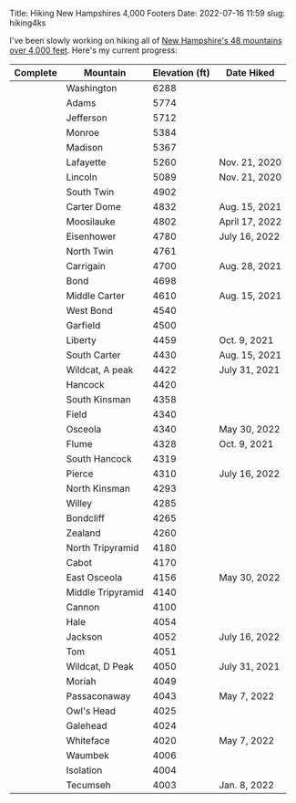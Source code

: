 Title: Hiking New Hampshires 4,000 Footers
Date: 2022-07-16 11:59
slug: hiking4ks

I've been slowly working on hiking all of <a href="http://4000footers.com/nh.shtml" target="_blank">New Hampshire's 48 mountains over 4,000 feet</a>. Here's my current progress:

|  Complete  | Mountain | Elevation (ft) | Date Hiked |
|-----------|----------|----------------|------------|
| | Washington | 6288 | |
| | Adams | 5774 | |
| | Jefferson | 5712 | |
| | Monroe | 5384 | |
| | Madison | 5367 | |
| <i class="fas fa-check"></i> | Lafayette | 5260 | Nov. 21, 2020 |
| <i class="fas fa-check"></i> | Lincoln | 5089 | Nov. 21, 2020 |
| | South Twin | 4902 | |
| <i class="fas fa-check"></i> | Carter Dome | 4832 | Aug. 15, 2021 |
| <i class="fas fa-check"></i> | Moosilauke | 4802 | April 17, 2022 |
| <i class="fas fa-check"></i> | Eisenhower | 4780 | July 16, 2022 |
| | North Twin | 4761 | |
| <i class="fas fa-check"></i> | Carrigain | 4700 | Aug. 28, 2021 |
| | Bond | 4698 | |
| <i class="fas fa-check"></i> | Middle Carter | 4610 | Aug. 15, 2021 |
| | West Bond | 4540 | |
| | Garfield | 4500 | |
| <i class="fas fa-check"></i> | Liberty | 4459 | Oct. 9, 2021 |
| <i class="fas fa-check"></i> | South Carter | 4430 | Aug. 15, 2021 |
| <i class="fas fa-check"></i> | Wildcat, A peak | 4422 | July 31, 2021 |
| | Hancock | 4420 | |
| | South Kinsman | 4358 | |
| | Field | 4340 | |
| <i class="fas fa-check"></i> | Osceola | 4340 | May 30, 2022 |
| <i class="fas fa-check"></i> | Flume | 4328 | Oct. 9, 2021 |
| | South Hancock | 4319 | |
| <i class="fas fa-check"></i> | Pierce | 4310 | July 16, 2022 |
| | North Kinsman | 4293 | |
| | Willey | 4285 | |
| | Bondcliff | 4265 | |
| | Zealand | 4260 | |
| | North Tripyramid | 4180 | |
| | Cabot | 4170 | |
| <i class="fas fa-check"></i> | East Osceola | 4156 | May 30, 2022 |
| | Middle Tripyramid | 4140 | |
| | Cannon | 4100 | |
| | Hale | 4054 | |
| <i class="fas fa-check"></i> | Jackson | 4052 | July 16, 2022 |
| | Tom | 4051 | |
| <i class="fas fa-check"></i> | Wildcat, D Peak | 4050 | July 31, 2021|
| | Moriah | 4049 | |
| <i class="fas fa-check"></i> | Passaconaway | 4043 |  May 7, 2022 |
| | Owl's Head | 4025 | |
| | Galehead | 4024 | |
| <i class="fas fa-check"></i> | Whiteface | 4020 | May 7, 2022 |
| | Waumbek | 4006 | |
| | Isolation | 4004 | |
| <i class="fas fa-check"></i> | Tecumseh | 4003 | Jan. 8, 2022|

